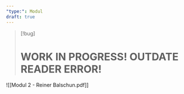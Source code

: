 ```yaml
---
"type:": Modul
draft: true
---
```


> [!bug]
> # WORK IN PROGRESS! OUTDATE READER ERROR!

![[Modul 2 - Reiner Balschun.pdf]]